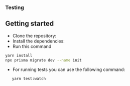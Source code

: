### Testing

## Getting started

-   Clone the repository:
-   Install the dependencies:
-   Run this command

```bash
yarn install
npx prisma migrate dev --name init
```

-   For running tests you can use the following command:

```bash
   yarn test:watch
```
